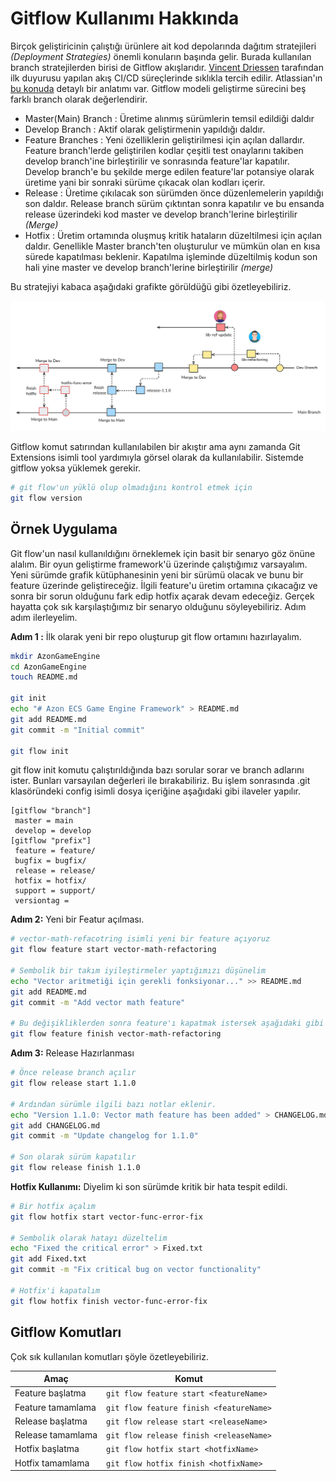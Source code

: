 # Gitflow Kullanımı Hakkında

Birçok geliştiricinin çalıştığı ürünlere ait kod depolarında dağıtım stratejileri _(Deployment Strategies)_ önemli konuların başında gelir. Burada kullanılan branch stratejilerden birisi de Gitflow akışlarıdır. [Vincent Driessen](http://nvie.com/posts/a-successful-git-branching-model/) tarafından ilk duyurusu yapılan akış CI/CD süreçlerinde sıklıkla tercih edilir. Atlassian'ın [bu konuda](https://www.atlassian.com/git/tutorials/comparing-workflows/gitflow-workflow) detaylı bir anlatımı var. Gitflow modeli geliştirme sürecini beş farklı branch olarak değerlendirir.

- Master(Main) Branch : Üretime alınmış sürümlerin temsil edildiği daldır
- Develop Branch : Aktif olarak geliştirmenin yapıldığı daldır.
- Feature Branches : Yeni özelliklerin geliştirilmesi için açılan dallardır. Feature branch'lerde geliştirilen kodlar çeşitli test onaylarını takiben develop branch'ine birleştirilir ve sonrasında feature'lar kapatılır. Develop branch'e bu şekilde merge edilen feature'lar potansiye olarak üretime yani bir sonraki sürüme çıkacak olan kodları içerir.
- Release : Üretime çıkılacak son sürümden önce düzenlemelerin yapıldığı son daldır. Release branch sürüm çıktıntan sonra kapatılır ve bu ensanda release üzerindeki kod master ve develop branch'lerine birleştirilir _(Merge)_
- Hotfix : Üretim ortamında oluşmuş kritik hataların düzeltilmesi için açılan daldır. Genellikle Master branch'ten oluşturulur ve mümkün olan en kısa sürede kapatılması beklenir. Kapatılma işleminde düzeltilmiş kodun son hali yine master ve develop branch'lerine birleştirilir _(merge)_

Bu stratejiyi kabaca aşağıdaki grafikte görüldüğü gibi özetleyebiliriz.

![Git Flow Strategy](images/gitflow.png)

Gitflow komut satırından kullanılabilen bir akıştır ama aynı zamanda Git Extensions isimli tool yardımıyla görsel olarak da kullanılabilir. Sistemde gitflow yoksa yüklemek gerekir.

```bash
# git flow'un yüklü olup olmadığını kontrol etmek için
git flow version
```

## Örnek Uygulama

Git flow'un nasıl kullanıldığını örneklemek için basit bir senaryo göz önüne alalım. Bir oyun geliştirme framework'ü üzerinde çalıştığımız varsayalım. Yeni sürümde grafik kütüphanesinin yeni bir sürümü olacak ve bunu bir feature üzerinde geliştireceğiz. İlgili feature'u üretim ortamına çıkacağız ve sonra bir sorun olduğunu fark edip hotfix açarak devam edeceğiz. Gerçek hayatta çok sık karşılaştığımız bir senaryo olduğunu söyleyebiliriz. Adım adım ilerleyelim.

**Adım 1 :** İlk olarak yeni bir repo oluşturup git flow ortamını hazırlayalım.

```bash
mkdir AzonGameEngine
cd AzonGameEngine
touch README.md

git init
echo "# Azon ECS Game Engine Framework" > README.md
git add README.md
git commit -m "Initial commit"

git flow init
```

git flow init komutu çalıştırıldığında bazı sorular sorar ve branch adlarını ister. Bunları varsayılan değerleri ile bırakabiliriz. Bu işlem sonrasında .git klasöründeki config isimli dosya içeriğine aşağıdaki gibi ilaveler yapılır.

```text
[gitflow "branch"]
 master = main
 develop = develop
[gitflow "prefix"]
 feature = feature/
 bugfix = bugfix/
 release = release/
 hotfix = hotfix/
 support = support/
 versiontag = 
```

**Adım 2:** Yeni bir Featur açılması.

```bash
# vector-math-refacotring isimli yeni bir feature açıyoruz
git flow feature start vector-math-refactoring

# Sembolik bir takım iyileştirmeler yaptığımızı düşünelim
echo "Vector aritmetiği için gerekli fonksiyonar..." >> README.md
git add README.md
git commit -m "Add vector math feature"

# Bu değişikliklerden sonra feature'ı kapatmak istersek aşağıdaki gibi ilerleyebiliriz.
git flow feature finish vector-math-refactoring
```

**Adım 3:** Release Hazırlanması

```bash
# Önce release branch açılır
git flow release start 1.1.0

# Ardından sürümle ilgili bazı notlar eklenir.
echo "Version 1.1.0: Vector math feature has been added" > CHANGELOG.md
git add CHANGELOG.md
git commit -m "Update changelog for 1.1.0"

# Son olarak sürüm kapatılır
git flow release finish 1.1.0
```

**Hotfix Kullanımı:** Diyelim ki son sürümde kritik bir hata tespit edildi.

```bash
# Bir hotfix açalım
git flow hotfix start vector-func-error-fix

# Sembolik olarak hatayı düzeltelim
echo "Fixed the critical error" > Fixed.txt
git add Fixed.txt
git commit -m "Fix critical bug on vector functionality"

# Hotfix'i kapatalım
git flow hotfix finish vector-func-error-fix
```

## Gitflow Komutları

Çok sık kullanılan komutları şöyle özetleyebiliriz.

| Amaç              | Komut                             |
| ----------------- | --------------------------------- |
| Feature başlatma  | `git flow feature start <featureName>`   |
| Feature tamamlama | `git flow feature finish <featureName>`  |
| Release başlatma  | `git flow release start <releaseName>`  |
| Release tamamlama | `git flow release finish <releaseName>` |
| Hotfix başlatma   | `git flow hotfix start <hotfixName>`    |
| Hotfix tamamlama  | `git flow hotfix finish <hotfixName>`   |
